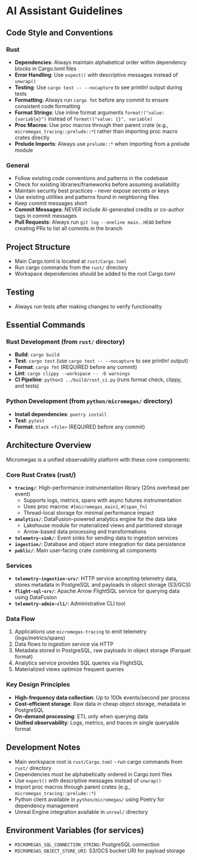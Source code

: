 # AI Assistant Guidelines

## Code Style and Conventions

### Rust
- **Dependencies**: Always maintain alphabetical order within dependency blocks in Cargo.toml files
- **Error Handling**: Use `expect()` with descriptive messages instead of `unwrap()`
- **Testing**: Use `cargo test -- --nocapture` to see println! output during tests
- **Formatting**: Always run `cargo fmt` before any commit to ensure consistent code formatting
- **Format Strings**: Use inline format arguments `format!("value: {variable}")` instead of `format!("value: {}", variable)`
- **Proc Macros**: Use proc macros through their parent crate (e.g., `micromegas_tracing::prelude::*`) rather than importing proc macro crates directly
- **Prelude Imports**: Always use `prelude::*` when importing from a prelude module

### General
- Follow existing code conventions and patterns in the codebase
- Check for existing libraries/frameworks before assuming availability
- Maintain security best practices - never expose secrets or keys
- Use existing utilities and patterns found in neighboring files
- Keep commit messages short
- **Commit Messages**: NEVER include AI-generated credits or co-author tags in commit messages
- **Pull Requests**: Always run `git log --oneline main..HEAD` before creating PRs to list all commits in the branch

## Project Structure
- Main Cargo.toml is located at `rust/Cargo.toml`
- Run cargo commands from the `rust/` directory
- Workspace dependencies should be added to the root Cargo.toml

## Testing
- Always run tests after making changes to verify functionality

## Essential Commands

### Rust Development (from `rust/` directory)
- **Build**: `cargo build`
- **Test**: `cargo test` (use `cargo test -- --nocapture` to see println! output)
- **Format**: `cargo fmt` (REQUIRED before any commit)
- **Lint**: `cargo clippy --workspace -- -D warnings`
- **CI Pipeline**: `python3 ../build/rust_ci.py` (runs format check, clippy, and tests)

### Python Development (from `python/micromegas/` directory)
- **Install dependencies**: `poetry install`
- **Test**: `pytest`
- **Format**: `black <file>` (REQUIRED before any commit)

## Architecture Overview

Micromegas is a unified observability platform with these core components:

### Core Rust Crates (rust/)
- **`tracing/`**: High-performance instrumentation library (20ns overhead per event)
  - Supports logs, metrics, spans with async futures instrumentation
  - Uses proc macros: `#[micromegas_main]`, `#[span_fn]`
  - Thread-local storage for minimal performance impact
- **`analytics/`**: DataFusion-powered analytics engine for the data lake
  - Lakehouse module for materialized views and partitioned storage
  - Arrow-based data processing and transformations
- **`telemetry-sink/`**: Event sinks for sending data to ingestion services
- **`ingestion/`**: Database and object store integration for data persistence
- **`public/`**: Main user-facing crate combining all components

### Services
- **`telemetry-ingestion-srv/`**: HTTP service accepting telemetry data, stores metadata in PostgreSQL and payloads in object storage (S3/GCS)
- **`flight-sql-srv/`**: Apache Arrow FlightSQL service for querying data using DataFusion
- **`telemetry-admin-cli/`**: Administrative CLI tool

### Data Flow
1. Applications use `micromegas-tracing` to emit telemetry (logs/metrics/spans)
2. Data flows to ingestion service via HTTP
3. Metadata stored in PostgreSQL, raw payloads in object storage (Parquet format)
4. Analytics service provides SQL queries via FlightSQL
5. Materialized views optimize frequent queries

### Key Design Principles
- **High-frequency data collection**: Up to 100k events/second per process
- **Cost-efficient storage**: Raw data in cheap object storage, metadata in PostgreSQL
- **On-demand processing**: ETL only when querying data
- **Unified observability**: Logs, metrics, and traces in single queryable format

## Development Notes

- Main workspace root is `rust/Cargo.toml` - run cargo commands from `rust/` directory
- Dependencies must be alphabetically ordered in Cargo.toml files
- Use `expect()` with descriptive messages instead of `unwrap()`
- Import proc macros through parent crates (e.g., `micromegas_tracing::prelude::*`)
- Python client available in `python/micromegas/` using Poetry for dependency management
- Unreal Engine integration available in `unreal/` directory

## Environment Variables (for services)
- `MICROMEGAS_SQL_CONNECTION_STRING`: PostgreSQL connection
- `MICROMEGAS_OBJECT_STORE_URI`: S3/GCS bucket URI for payload storage
